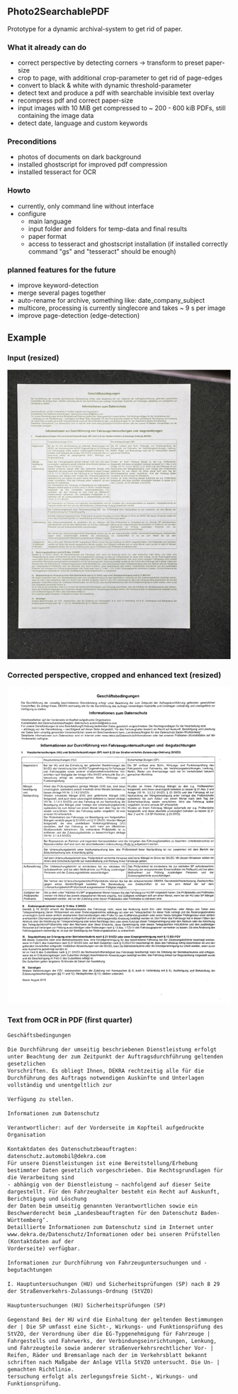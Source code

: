 ## Photo2SearchablePDF

Prototype for a dynamic archival-system to get rid of paper.

### What it already can do 

- correct perspective by detecting corners -> transform to preset paper-size
- crop to page, with additional crop-parameter to get rid of page-edges
- convert to black & white with dynamic threshold-parameter
- detect text and produce a pdf with searchable invisible text overlay
- recompress pdf and correct paper-size
- input images with 10 MiB get compressed to ~ 200 - 600 kiB PDFs, still containing the image data
- detect date, language and custom keywords

### Preconditions

- photos of documents on dark background
- installed ghostscript for improved pdf compression
- installed tesseract for OCR

### Howto

- currently, only command line without interface
- configure 
    - main language
    - input folder and folders for temp-data and final results
    - paper format
    - access to tesseract and ghostscript installation (if installed correctly command "gs" and "tesseract" should be enough)

### planned features for the future

- improve keyword-detection
- merge several pages together
- auto-rename for archive, something like: date_company_subject
- multicore, processing is currently singlecore and takes ~ 9 s per image
- improve page-detection (edge-detection)

## Example

### Input (resized)

![example_input](media/example_input.jpg)

### Corrected perspective, cropped and enhanced text (resized)

![example_filtered](media/example_filtered.png)

### Text from OCR in PDF (first quarter)

```
Geschäftsbedingungen

Die Durchführung der umseitig beschriebenen Dienstleistung erfolgt unter Beachtung der zum Zeitpunkt der Auftragsdurchführung geltenden gesetzlichen
Vorschriften. Es obliegt Ihnen, DEKRA rechtzeitig alle für die Durchführung des Auftrags notwendigen Auskünfte und Unterlagen vollständig und unentgeltlich zur

Verfügung zu stellen.

Informationen zum Datenschutz

Verantwortlicher: auf der Vorderseite im Kopfteil aufgedruckte Organisation

Kontaktdaten des Datenschutzbeauftragten: datenschutz.automobil@dekra.com
Für unsere Dienstleistungen ist eine Bereitstellung/Erhebung bestimmter Daten gesetzlich vorgeschrieben. Die Rechtsgrundlagen für die Verarbeitung sind
- abhängig von der Dienstleistung — nachfolgend auf dieser Seite dargestellt. Für den Fahrzeughalter besteht ein Recht auf Auskunft, Berichtigung und Löschung
der Daten beim umseitig genannten Verantwortlichen sowie ein Beschwerderecht beim „Landesbeauftragten für den Datenschutz Baden-Württemberg‘.
Detaillierte Informationen zum Datenschutz sind im Internet unter www.dekra.de/Datenschutz/Informationen oder bei unseren Prüfstellen (Kontaktdaten auf der
Vorderseite) verfügbar.

Informationen zur Durchführung von Fahrzeuguntersuchungen und -begutachtungen

I. Hauptuntersuchungen (HU) und Sicherheitsprüfungen (SP) nach 8 29 der Straßenverkehrs-Zulassungs-Ordnung (StVZO)

Hauptuntersuchungen (HU) Sicherheitsprüfungen (SP)

Gegenstand Bei der HU wird die Einhaltung der geltenden Bestimmungen der | Die SP umfasst eine Sicht-, Wirkungs- und Funktionsprüfung des
StVZO, der Verordnung über die EG-Typgenehmigung für Fahrzeuge | Fahrgestells und Fahrwerks, der Verbindungseinrichtungen, Lenkung,
und Fahrzeugteile sowie anderer straßenverkehrsrechtlicher Vor- | Reifen, Räder und Bremsanlage nach der im Verkehrsblatt bekannt
schriften nach Maßgabe der Anlage VIlla StVZO untersucht. Die Un- | gemachten Richtlinie.
tersuchung erfolgt als zerlegungsfreie Sicht-, Wirkungs- und
Funktionsprüfung.
```
